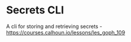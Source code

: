 # Secrets CLI
A cli for storing and retrieving secrets - https://courses.calhoun.io/lessons/les_goph_109